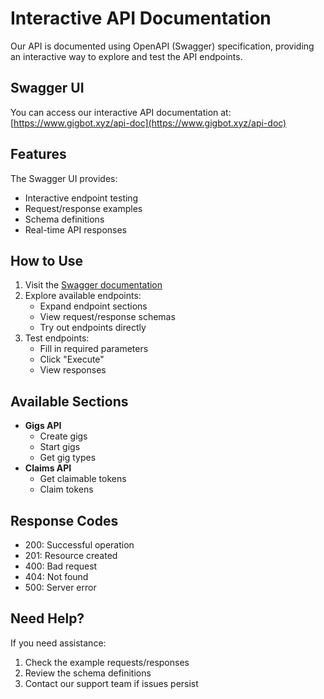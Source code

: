 # Interactive API Documentation

Our API is documented using OpenAPI (Swagger) specification, providing an interactive way to explore and test the API endpoints.

## Swagger UI

You can access our interactive API documentation at:
[https://www.gigbot.xyz/api-doc](https://www.gigbot.xyz/api-doc)

## Features

The Swagger UI provides:

- Interactive endpoint testing
- Request/response examples
- Schema definitions
- Real-time API responses

## How to Use

1. Visit the [Swagger documentation](https://www.gigbot.xyz/api-doc)
2. Explore available endpoints:
   - Expand endpoint sections
   - View request/response schemas
   - Try out endpoints directly
3. Test endpoints:
   - Fill in required parameters
   - Click "Execute"
   - View responses

## Available Sections

- **Gigs API**
  - Create gigs
  - Start gigs
  - Get gig types
- **Claims API**
  - Get claimable tokens
  - Claim tokens

## Response Codes

- 200: Successful operation
- 201: Resource created
- 400: Bad request
- 404: Not found
- 500: Server error

## Need Help?

If you need assistance:

1. Check the example requests/responses
2. Review the schema definitions
3. Contact our support team if issues persist
